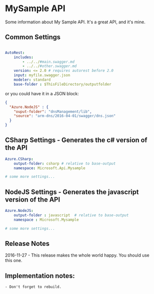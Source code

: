 # MySample API 

Some information about My Sample API. It's a great API, and it's mine.

## Common Settings
``` yaml 

AutoRest: 
    includes: 
        - ../../#main.swagger.md
        - ../../#other.swagger.md
    version: <= 2.0 # requires autorest before 2.0
    input: myfile.swagger.json
    modeler: standard
    base-folder : $ThisFileDirectory/outputfolder

```

or you could have it in a JSON block:

``` json
{
  "Azure.NodeJS" : {
    "ouput-folder": "dnsManagement/lib",
    "source": "arm-dns/2016-04-01/swagger/dns.json"
  }
}
```

## CSharp Settings - Generates the c# version of the API

~~~ yaml  enabled: $longRunningTest, filename: foo.yaml 
Azure.CSharp:
    output-folder: csharp # relative to base-output 
    namespace: Microsoft.Api.Mysample

# some more settings...

~~~

## NodeJS Settings - Generates the javascript version of the API

``` yaml 
Azure.NodeJS:
    output-folder : javascript  # relative to base-output 
    namespace : Microsoft.Mysample

# some more settings...

```


## Release Notes
2016-11-27 - This release makes the whole world happy. You should use this one.

## Implementation notes:
    - Don't forget to rebuild.